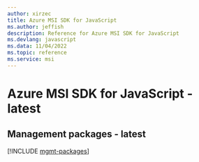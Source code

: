 ```yaml
---
author: xirzec
title: Azure MSI SDK for JavaScript
ms.author: jeffish
description: Reference for Azure MSI SDK for JavaScript
ms.devlang: javascript
ms.data: 11/04/2022
ms.topic: reference
ms.service: msi
---
```

# Azure MSI SDK for JavaScript - latest

## Management packages - latest
[!INCLUDE [mgmt-packages](msi-mgmt-index.md)]